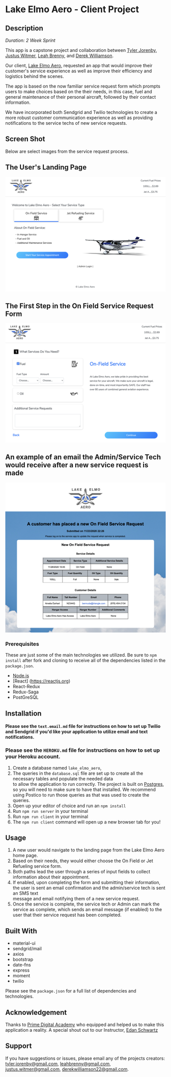 # Lake Elmo Aero - Client Project

## Description

_Duration: 2 Week Sprint_

This app is a capstone project and collaboration between [Tyler Jorenby](https://github.com/TJorenby), [Justus Witmer](https://github.com/justuswitmer), [Leah Brenny](https://github.com/leahbrenny), and [Derek Williamson](https://github.com/derekwilliamson22).

Our client, [Lake Elmo Aero](https://www.lakeelmoaero.com/), requested an app that would improve their customer's service experience as well as improve their efficiency and logistics behind the scenes. 

The app is based on the now familiar service request form which prompts users to make choices based on the their needs, in this case, fuel and general maintenance of their personal aircraft, followed by their contact information.

We have incorporated both Sendgrid and Twilio technologies to create a more robust customer communication experience as well as providing notifications to the service techs of new service requests.

<!-- To see the fully functional site, please visit: [DEPLOYED VERSION OF APP](www.heroku.com) -->

## Screen Shot

Below are select images from the service request process.

## The User's Landing Page 
![Landing Page](Lake_Elmo_Aero_Start.png)

## The First Step in the On Field Service Request Form
![On Field Service](Lake_Elmo_Aero_On_Field.png)

## An example of an email the Admin/Service Tech would receive after a new service request is made
![Admin Email](Lake_Elmo_Aero-email.png)

### Prerequisites
These are just some of the main technologies we utilized. 
Be sure to `npm install` after fork and cloning to receive all of the dependencies listed in the `package.json`.

- [Node.js](https://nodejs.org/en/)
- [React] (https://reactjs.org)
- React-Redux
- Redux-Saga
- PostGreSQL

## Installation

#### Please see the `text.email.md` file for instructions on how to set up Twilio and Sendgrid if you'd like your application to utilize email and text notifications.

### Please see the `HEROKU.md` file for instructions on how to set up your Heroku account.

1. Create a database named `lake_elmo_aero`,
2. The queries in the `database.sql` file are set up to create all the necessary tables and populate the needed data  
   to allow the application to run correctly. The project is built on [Postgres](https://www.postgresql.org/download/), so you will need to make sure to have that      installed. We recommend using Postico to run those queries as that was used to create the queries. 
3. Open up your editor of choice and run an `npm install`
4. Run `npm run server` in your terminal
5. Run `npm run client` in your terminal
6. The `npm run client` command will open up a new browser tab for you!

## Usage

1. A new user would navigate to the landing page from the Lake Elmo Aero home page.
2. Based on their needs, they would either choose the On Field or Jet Refueling service form.
3. Both paths lead the user through a series of input fields to collect information about their appointment. 
4. If enabled, upon completing the form and submitting their information, the user is sent an email confirmation and the admin/service tech is sent an SMS text     
   message and email notifying them of a new service request.
5. Once the service is complete, the service tech or Admin can mark the service as complete, which sends an email message (if enabled) to the user that their 
   service request has been completed.

## Built With

- material-ui
- sendgrid/mail
- axios
- bootstrap
- date-fns
- express
- moment
- twilio

Please see the `package.json` for a full list of dependencies and technologies. 

## Acknowledgement
Thanks to [Prime Digital Academy](www.primeacademy.io) who equipped and helped us to make this application a reality. A special shout out to our Instructor, [Edan Schwartz](https://github.com/eschwartz)

## Support
If you have suggestions or issues, please email any of the projects creators: [tyler.jorenby@gmail.com](www.google.com), [leahbrenny@gmail.com](www.google.com), [justus.witmer@gmail.com](www.google.com), [derekwilliamson22@gmail.com](www.google.com).
